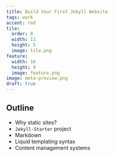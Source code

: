 ```yaml
---
title: Build Your First Jekyll Website
tags: work
accent: red
tile:
  order: 8
  width: 11
  height: 5
  image: tile.png
feature:
  width: 16
  height: 9
  image: feature.png
image: meta-preview.png
draft: true
---
```


## Outline

- Why static sites?
- `Jekyll-Starter` project
- Markdown
- Liquid templating syntax
- Content management systems
